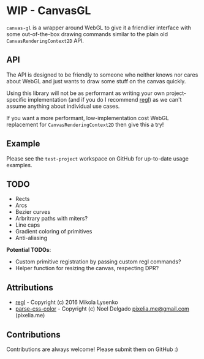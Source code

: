 # WIP - CanvasGL
`canvas-gl` is a wrapper around WebGL to give it a friendlier interface with some out-of-the-box drawing commands similar to the plain old `CanvasRenderingContext2D` API. 

## API
The API is designed to be friendly to someone who neither knows nor cares about WebGL and just wants to draw some stuff on the canvas quickly. 

Using this library will not be as performant as writing your own project-specific implementation (and if you do I recommend [regl](https://github.com/regl-project/regl)) as we can't assume anything about individual use cases.

If you want a more performant, low-implementation cost WebGL replacement for `CanvasRenderingContext2D` then give this a try!

## Example
Please see the `test-project` workspace on GitHub for up-to-date usage examples.

## TODO
- Rects
- Arcs
- Bezier curves
- Arbritrary paths with miters?
- Line caps
- Gradient coloring of primitives
- Anti-aliasing  

__Potential TODOs__:
- Custom primitive registration by passing custom regl commands?
- Helper function for resizing the canvas, respecting DPR?

## Attributions
* [regl](https://github.com/regl-project/regl) - Copyright (c) 2016 Mikola Lysenko
* [parse-css-color](https://github.com/noeldelgado/parse-css-color) - Copyright (c) Noel Delgado <pixelia.me@gmail.com> (pixelia.me)

## Contributions
Contributions are always welcome! Please submit them on GitHub :)